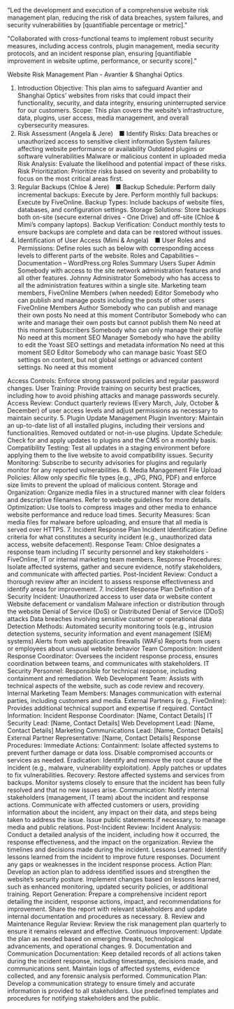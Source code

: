 
"Led the development and execution of a comprehensive website risk management plan, reducing the risk of data breaches, system failures, and security vulnerabilities by [quantifiable percentage or metric]."

"Collaborated with cross-functional teams to implement robust security measures, including access controls, plugin management, media security protocols, and an incident response plan, ensuring [quantifiable improvement in website uptime, performance, or security score]."

Website Risk Management Plan - Avantier & Shanghai Optics
1. Introduction
Objective: This plan aims to safeguard Avantier and Shanghai Optics’ websites from risks that could impact their functionality, security, and data integrity, ensuring uninterrupted service for our customers.
Scope: This plan covers the website’s infrastructure, data, plugins, user access, media management, and overall cybersecurity measures.
2. Risk Assessment (Angela & Jere)　■
Identify Risks:
Data breaches or unauthorized access to sensitive client information
System failures affecting website performance or availability
Outdated plugins or software vulnerabilities
Malware or malicious content in uploaded media
Risk Analysis:
Evaluate the likelihood and potential impact of these risks.
Risk Prioritization:
Prioritize risks based on severity and probability to focus on the most critical areas first.
3. Regular Backups (Chloe & Jere)　■
Backup Schedule:
Perform daily incremental backups: Execute by Jere.
Perform monthly full backups: Execute by FiveOnline.
Backup Types:
Include backups of website files, databases, and configuration settings.
Storage Solutions:
Store backups both on-site (secure external drives - One Drive) and off-site (Chloe & Mimi’s company laptops).
Backup Verification:
Conduct monthly tests to ensure backups are complete and data can be restored without issues.
4. Identification of User Access (Mimi & Angela)　■
User Roles and Permissions:
Define roles such as below with corresponding access levels to different parts of the website.
Roles and Capabilities – Documentation – WordPress.org
Roles
Summary
Users
Super Admin
Somebody with access to the site network administration features and all other features.
Johnny
Administrator
Somebody who has access to all the administration features within a single site.
Marketing team members, FiveOnline Members (when needed)
Editor
Somebody who can publish and manage posts including the posts of other users
FiveOnline Members
Author
Somebody who can publish and manage their own posts
No need at this moment
Contributor
Somebody who can write and manage their own posts but cannot publish them
No need at this moment
Subscribers
Somebody who can only manage their profile
No need at this moment
SEO Manager
Somebody who have the ability to edit the Yoast SEO settings and metadata information
No need at this moment
SEO Editor
Somebody who can manage basic Yoast SEO settings on content, but not global settings or advanced content settings.
No need at this moment


Access Controls:
Enforce strong password policies and regular password changes.
User Training:
Provide training on security best practices, including how to avoid phishing attacks and manage passwords securely.
Access Review:
Conduct quarterly reviews (Every March, July, October & December) of user access levels and adjust permissions as necessary to maintain security.
5. Plugin Update Management
Plugin Inventory:
Maintain an up-to-date list of all installed plugins, including their versions and functionalities.
Removed outdated or not-in-use plugins.
Update Schedule:
Check for and apply updates to plugins and the CMS on a monthly basis.
Compatibility Testing:
Test all updates in a staging environment before applying them to the live website to avoid compatibility issues.
Security Monitoring:
Subscribe to security advisories for plugins and regularly monitor for any reported vulnerabilities.
6. Media Management
File Upload Policies:
Allow only specific file types (e.g., JPG, PNG, PDF) and enforce size limits to prevent the upload of malicious content.
Storage and Organization:
Organize media files in a structured manner with clear folders and descriptive filenames. Refer to website guidelines for more details.
Optimization:
Use tools to compress images and other media to enhance website performance and reduce load times.
Security Measures:
Scan media files for malware before uploading, and ensure that all media is served over HTTPS.
7. Incident Response Plan
Incident Identification:
Define criteria for what constitutes a security incident (e.g., unauthorized data access, website defacement).
Response Team:
Chloe designates a response team including IT security personnel and key stakeholders - FiveOnline, IT or internal marketing team members.
Response Procedures:
Isolate affected systems, gather and secure evidence, notify stakeholders, and communicate with affected parties.
Post-Incident Review:
Conduct a thorough review after an incident to assess response effectiveness and identify areas for improvement.
7. Incident Response Plan
Definition of a Security Incident:
Unauthorized access to user data or website content
Website defacement or vandalism
Malware infection or distribution through the website
Denial of Service (DoS) or Distributed Denial of Service (DDoS) attacks
Data breaches involving sensitive customer or operational data
Detection Methods:
Automated security monitoring tools (e.g., intrusion detection systems, security information and event management (SIEM) systems)
Alerts from web application firewalls (WAFs)
Reports from users or employees about unusual website behavior
Team Composition:
Incident Response Coordinator: Oversees the incident response process, ensures coordination between teams, and communicates with stakeholders.
IT Security Personnel: Responsible for technical response, including containment and remediation.
Web Development Team: Assists with technical aspects of the website, such as code review and recovery.
Internal Marketing Team Members: Manages communication with external parties, including customers and media.
External Partners (e.g., FiveOnline): Provides additional technical support and expertise if required.
Contact Information:
Incident Response Coordinator:  [Name, Contact Details]
IT Security Lead: [Name, Contact Details]
Web Development Lead: [Name, Contact Details]
Marketing Communications Lead: [Name, Contact Details]
External Partner Representative: [Name, Contact Details]
Response Procedures:
Immediate Actions:
Containment:
Isolate affected systems to prevent further damage or data loss.
Disable compromised accounts or services as needed.
Eradication:
Identify and remove the root cause of the incident (e.g., malware, vulnerability exploitation).
Apply patches or updates to fix vulnerabilities.
Recovery:
Restore affected systems and services from backups.
Monitor systems closely to ensure that the incident has been fully resolved and that no new issues arise.
Communication:
Notify internal stakeholders (management, IT team) about the incident and response actions.
Communicate with affected customers or users, providing information about the incident, any impact on their data, and steps being taken to address the issue.
Issue public statements if necessary, to manage media and public relations.
Post-Incident Review:
Incident Analysis:
Conduct a detailed analysis of the incident, including how it occurred, the response effectiveness, and the impact on the organization.
Review the timelines and decisions made during the incident.
Lessons Learned:
Identify lessons learned from the incident to improve future responses.
Document any gaps or weaknesses in the incident response process.
Action Plan:
Develop an action plan to address identified issues and strengthen the website’s security posture.
Implement changes based on lessons learned, such as enhanced monitoring, updated security policies, or additional training.
Report Generation:
Prepare a comprehensive incident report detailing the incident, response actions, impact, and recommendations for improvement.
Share the report with relevant stakeholders and update internal documentation and procedures as necessary.
8. Review and Maintenance
Regular Review:
Review the risk management plan quarterly to ensure it remains relevant and effective.
Continuous Improvement:
Update the plan as needed based on emerging threats, technological advancements, and operational changes.
9. Documentation and Communication
Documentation:
Keep detailed records of all actions taken during the incident response, including timestamps, decisions made, and communications sent.
Maintain logs of affected systems, evidence collected, and any forensic analysis performed.
Communication Plan:
Develop a communication strategy to ensure timely and accurate information is provided to all stakeholders.
Use predefined templates and procedures for notifying stakeholders and the public.

